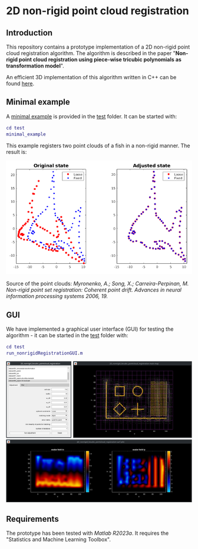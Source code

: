 # 2D non-rigid point cloud registration

## Introduction

This repository contains a prototype implementation of a 2D non-rigid point cloud registration algorithm. The algorithm is described in the paper "**Non-rigid point cloud registration using piece-wise tricubic polynomials as transformation model**".

<!-- TODO Add bibtex here -->

An efficient 3D implementation of this algorithm written in C++ can be found [here](https://github.com/AIT-Assistive-Autonomous-Systems/3D_nonrigid_tricubic_pointcloud_registration).

## Minimal example

A [minimal example](test/minimal_example.m) is provided in the [test](test) folder. It can be started with:

```matlab
cd test
minimal_example
```
This example registers two point clouds of a fish in a non-rigid manner. The result is:

![alt](docs/fish.png)

Source of the point clouds: *Myronenko, A.; Song, X.; Carreira-Perpinan, M. Non-rigid point set registration: Coherent point drift. Advances in neural
information processing systems 2006, 19.*
## GUI

We have implemented a graphical user interface (GUI) for testing the algorithm - it can be started in the [test](test) folder with:

```matlab
cd test
run_nonrigidRegistrationGUI.m
```

![alt](docs/matlab-gui.png)

## Requirements

The prototype has been tested with *Matlab R2023a*. It requires the "Statistics and Machine Learning Toolbox".